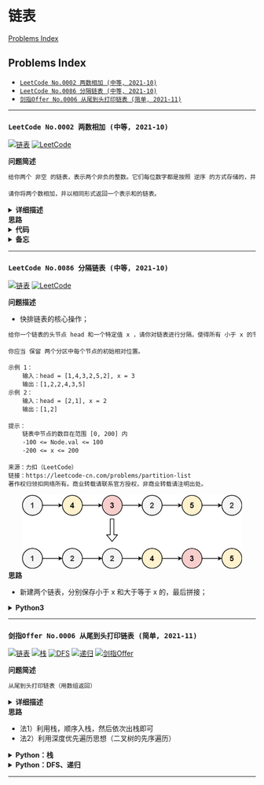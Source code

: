 # 链表

[Problems Index](#problems-index)

<!-- Tag: 链表 -->

Problems Index
---
- [`LeetCode No.0002 两数相加 (中等, 2021-10)`](#leetcode-no0002-两数相加-中等-2021-10)
- [`LeetCode No.0086 分隔链表 (中等, 2021-10)`](#leetcode-no0086-分隔链表-中等-2021-10)
- [`剑指Offer No.0006 从尾到头打印链表 (简单, 2021-11)`](#剑指offer-no0006-从尾到头打印链表-简单-2021-11)

---

### `LeetCode No.0002 两数相加 (中等, 2021-10)`


[![链表](https://img.shields.io/badge/链表-lightgray.svg)](数据结构-链表.md)
[![LeetCode](https://img.shields.io/badge/LeetCode-lightgray.svg)](题集-LeetCode.md)
<!-- Tag: 链表 -->

<summary><b>问题简述</b></summary>

```txt
给你两个 非空 的链表，表示两个非负的整数。它们每位数字都是按照 逆序 的方式存储的，并且每个节点只能存储 一位 数字。

请你将两个数相加，并以相同形式返回一个表示和的链表。
```

<details><summary><b>详细描述</b></summary>

```txt
给你两个 非空 的链表，表示两个非负的整数。它们每位数字都是按照 逆序 的方式存储的，并且每个节点只能存储 一位 数字。

请你将两个数相加，并以相同形式返回一个表示和的链表。

你可以假设除了数字 0 之外，这两个数都不会以 0 开头。

示例1：
    输入：l1 = [2,4,3], l2 = [5,6,4]
    输出：[7,0,8]
    解释：342 + 465 = 807.

示例2：
    输入：l1 = [9,9,9,9,9,9,9], l2 = [9,9,9,9]
    输出：[8,9,9,9,0,0,0,1]

来源：力扣（LeetCode）
链接：https://leetcode-cn.com/problems/add-two-numbers
著作权归领扣网络所有。商业转载请联系官方授权，非商业转载请注明出处。
```

</details>


<summary><b>思路</b></summary>

<details><summary><b>代码</b></summary>

**python**
- 时间复杂度：`O()`，空间复杂度：`O()`
```python
# Definition for singly-linked list.
class ListNode:
    def __init__(self, val=0, next=None):  # noqa
        self.val = val
        self.next = next


class Solution:

    def addTwoNumbers(self, l1: ListNode, l2: ListNode) -> ListNode:  # noqa
        """"""
        ret = p = ListNode()

        s = 0
        while l1 or l2 or s != 0:  # 注意遍历条件，当三个都不为真时才会结束
            s += (l1.val if l1 else 0) + (l2.val if l2 else 0)

            p.next = ListNode(s % 10)  # 个位
            p = p.next

            # 遍历链表
            if l1:
                l1 = l1.next
            if l2:
                l2 = l2.next

            s = s // 10  # 进位

        return ret.next
```

</details>

<details><summary><b>备忘</b></summary>

1. 1
2. 2

</details>

---
### `LeetCode No.0086 分隔链表 (中等, 2021-10)`


[![链表](https://img.shields.io/badge/链表-lightgray.svg)](数据结构-链表.md)
[![LeetCode](https://img.shields.io/badge/LeetCode-lightgray.svg)](题集-LeetCode.md)
<!-- Tag: 链表 -->

<summary><b>问题描述</b></summary>

- 快排链表的核心操作；

```txt
给你一个链表的头节点 head 和一个特定值 x ，请你对链表进行分隔，使得所有 小于 x 的节点都出现在 大于或等于 x 的节点之前。

你应当 保留 两个分区中每个节点的初始相对位置。

示例 1：
    输入：head = [1,4,3,2,5,2], x = 3
    输出：[1,2,2,4,3,5]
示例 2：
    输入：head = [2,1], x = 2
    输出：[1,2]
 
提示：
    链表中节点的数目在范围 [0, 200] 内
    -100 <= Node.val <= 100
    -200 <= x <= 200

来源：力扣（LeetCode）
链接：https://leetcode-cn.com/problems/partition-list
著作权归领扣网络所有。商业转载请联系官方授权，非商业转载请注明出处。
```

<div align="center"><img src="../_assets/partition.jpeg" height="150" /></div>


<summary><b>思路</b></summary>

- 新建两个链表，分别保存小于 x 和大于等于 x 的，最后拼接；


<details><summary><b>Python3</b></summary>

**python**
```python
# Definition for singly-linked list.
# class ListNode:
#     def __init__(self, val=0, next=None):
#         self.val = val
#         self.next = next
class Solution:
    def partition(self, head: ListNode, x: int) -> ListNode:
        """"""
        # l/r 会进行移动，lo/hi 为头节点
        l = lo = ListNode(0)
        r = hi = ListNode(0)
        
        while head:
            if head.val < x:  # 小于 x 的拼到 lo
                l.next = head
                l = l.next
            else:  # 大于等于 x 的拼到 hi
                r.next = head
                r = r.next
                
            head = head.next
        
        # 因为不能保证最后遍历的节点在 hi 中，所以必须加上这一步，切断循坏
        r.next = None  # 关键步骤
        l.next = hi.next
        
        return lo.next
```

</details>

---
### `剑指Offer No.0006 从尾到头打印链表 (简单, 2021-11)`


[![链表](https://img.shields.io/badge/链表-lightgray.svg)](数据结构-链表.md)
[![栈](https://img.shields.io/badge/栈-lightgray.svg)](数据结构-栈(单调栈)、队列.md)
[![DFS](https://img.shields.io/badge/DFS-lightgray.svg)](算法-深度优先搜索(DFS).md)
[![递归](https://img.shields.io/badge/递归-lightgray.svg)](算法-递归(迭代)、分治.md)
[![剑指Offer](https://img.shields.io/badge/剑指Offer-lightgray.svg)](题集-剑指Offer.md)
<!-- Tag: 链表、栈、DFS、递归 -->

<summary><b>问题简述</b></summary>

```txt
从尾到头打印链表（用数组返回）
```

<details><summary><b>详细描述</b></summary>

```txt
输入一个链表的头节点，从尾到头反过来返回每个节点的值（用数组返回）。

示例 1：
    输入：head = [1,3,2]
    输出：[2,3,1]

限制：
    0 <= 链表长度 <= 10000

来源：力扣（LeetCode）
链接：https://leetcode-cn.com/problems/cong-wei-dao-tou-da-yin-lian-biao-lcof
著作权归领扣网络所有。商业转载请联系官方授权，非商业转载请注明出处。
```

<!-- <div align="center"><img src="../_assets/xxx.png" height="300" /></div> -->

</details>


<summary><b>思路</b></summary>

- 法1）利用栈，顺序入栈，然后依次出栈即可
- 法2）利用深度优先遍历思想（二叉树的先序遍历）


<details><summary><b>Python：栈</b></summary>

```python
# Definition for singly-linked list.
# class ListNode:
#     def __init__(self, x):
#         self.val = x
#         self.next = None

class Solution:
    def reversePrint(self, head: ListNode) -> List[int]:
        stack = []
        while head:
            stack.append(head.val)
            head = head.next
        
        # ret = []
        # for _ in range(len(stack)):  # 相当于逆序遍历
        #     ret.append(stack.pop())
        # return ret
        return stack[::-1]  # 与以上代码等价
```

</details>

<details><summary><b>Python：DFS、递归</b></summary>

```python
# Definition for singly-linked list.
# class ListNode:
#     def __init__(self, x):
#         self.val = x
#         self.next = None

class Solution:
    def reversePrint(self, head: ListNode) -> List[int]:
        if head is None:
            return []

        ret = self.reversePrint(head.next)
        ret.append(head.val)

        return ret
```

</details>

---
